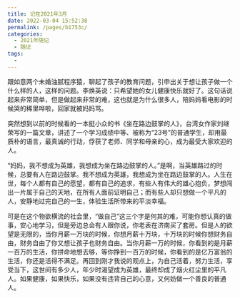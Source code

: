 ```yaml
---
title: 记在2021年3月
date: 2022-03-04 15:52:38
permalink: /pages/b1753c/
categories:
  - 2021年随记
  - 随记
tags:
  -
---
```

跟如意两个未婚油腻程序猿，聊起了孩子的教育问题，引申出关于想让孩子做一个什么样的人，这样的问题。李焕英说：只希望她的女儿健康快乐就好了。这句话说起来非常简单，但是做起来非常的难，这也就是为什么很多人，陪妈妈看电影的时候哭的稀里哗啦，回家就被妈妈骂。

突然想到以前的时候看的一本挺小众的书《坐在路边鼓掌的人》，台湾女作家刘继荣写的一篇文章，讲述了一个学习成绩中等、被称为“23号”的普通学生，却用最质朴的语言，最真诚的行动，俘获了老师、同学和母亲的心，成为最受大家欢迎的人。

“妈妈，我不想成为英雄，我想成为坐在路边鼓掌的人。”是啊，当英雄路过的时候，总要有人在路边鼓掌。我不想成为英雄，我想成为坐在路边鼓掌的人。人生在世，每个人都有自己的愿望，都有自己的追求，有些人有伟大的雄心抱负，梦想闯出一片属于自己的天地，在所有人面前证明自己；而有些人却只想做一个平凡的人，安静地过完自己的一生，体验生活所带来的平淡幸福。

可是在这个物欲横流的社会里，“做自己”这三个字是何其的难，可能你想认真的做事，安心地学习，但是旁边总会有人跟你说，你老表在济南买了套房。但是人的欲望是无限的，当你月薪一万块的时候，你想月薪十万块，十万块的时候你想财务自由，财务自由了你又想让孩子也财务自由。当你月薪一万的时候，你看到的是月薪一百万的生活，你拼命地想去够，等你挣到一百万的时候，你看到的是亿万富翁的生活，你还是活得不满足。再回到刚才我说的观点上，为自己活着，努力生活，享受当下，这世间有多少人，年少时渴望成为英雄，最终却成了烟火红尘里的平凡人。如果健康，如果快乐，如果没有违背自己的心意，又何妨做一个善良的普通人。
